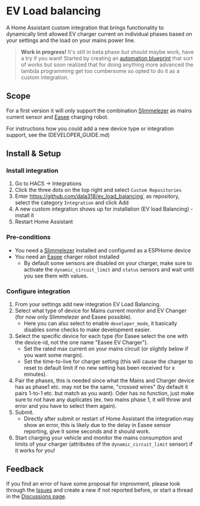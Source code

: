 # EV Load balancing

A Home Assistant custom integration that brings functionality to dynamically limit allowed EV charger current on individual phases based on your settings and the load on your mains power line.

>**Work in progress!** It's still in beta phase but should maybe work, have a try if you want!
>Started by creating an [automation blueprint](https://github.com/dala318/easee_load_balancing) that sort of works but soon realized that for doing anything more advanced the lambda programming get too cumbersome so opted to do it as a custom integration.

## Scope

For a first version it will only support the combination [Slimmelezer](https://www.zuidwijk.com/product/slimmelezer/) as mains current sensor and [Easee](https://github.com/nordicopen/easee_hass) charging robot.

For instructions how you could add a new device type or integration support, see the (DEVELOPER_GUIDE.md)

## Install & Setup

### Install integration

1. Go to HACS -> Integrations
2. Click the three dots on the top right and select `Custom Repositories`
3. Enter https://github.com/dala318/ev_load_balancing` as repository, select the category `Integration` and click Add
4. A new custom integration shows up for installation (EV load Balancing) - install it
5. Restart Home Assistant

### Pre-conditions

* You need a [Slimmelezer](https://www.zuidwijk.com/product/slimmelezer/) installed and configured as a ESPHome device
* You need an [Easee](https://github.com/nordicopen/easee_hass) charger robot installed
  * By default some sensors are disabled on your charger, make sure to activate the `dynamic_circuit_limit` and `status` sensors and wait until you see them with values.

### Configure integration

1. From your settings add new integration EV Load Balancing.
2. Select what type of device for Mains current monitor and EV Changer (for now only Slimmelezer and Easee possible).
    * Here you can also select to enable `developer_mode`, it basically disables some checks to make development easier.
3. Select the specific device for each type (for Easee select the one with the device-id, not the one name "Easee EV Charger").
    * Set the rated max current on your mains circuit (or slightly below if you want some margin).
    * Set the time-to-live for charger setting (this will cause the charger to reset to default limit if no new setting has been received for x minutes).
4. Pair the phases, this is needed since what the Mains and Charger device has as phase1 etc. may not be the same, "crossed wires" (by default it pairs 1-to-1 etc. but match as you want). Oder has no function, just make sure to not have any duplicates (ex. two mains phase 1, it will throw and error and you have to select them again).
5. Submit.
    * Directly after submit or restart of Home Assistant the integration may show an error, this is likely due to the delay in Easee sensor reporting, give it some seconds and it should work.
7. Start charging your vehicle and monitor the mains consumption and limits of your charger (attributes of the `dynamic_circuit_limit` sensor) if it works for you!

## Feedback

If you find an error of have some proposal for improvment, please look through the [Issues](https://github.com/dala318/ev_load_balancing/issues) and create a new if not reported before, or start a thread in the [Discussions page](https://github.com/dala318/ev_load_balancing/discussions).
